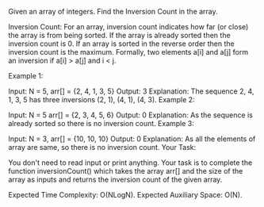 Given an array of integers. Find the Inversion Count in the array. 

Inversion Count: For an array, inversion count indicates how far (or close) the array is from being sorted. If the array is already sorted then the inversion count is 0.
If an array is sorted in the reverse order then the inversion count is the maximum. 
Formally, two elements a[i] and a[j] form an inversion if a[i] > a[j] and i < j.
 

Example 1:

Input: N = 5, arr[] = {2, 4, 1, 3, 5}
Output: 3
Explanation: The sequence 2, 4, 1, 3, 5 
has three inversions (2, 1), (4, 1), (4, 3).
Example 2:

Input: N = 5
arr[] = {2, 3, 4, 5, 6}
Output: 0
Explanation: As the sequence is already 
sorted so there is no inversion count.
Example 3:

Input: N = 3, arr[] = {10, 10, 10}
Output: 0
Explanation: As all the elements of array 
are same, so there is no inversion count.
Your Task:

You don't need to read input or print anything.
Your task is to complete the function inversionCount() which takes the array arr[] and the size of the array as inputs and returns the inversion count of the given array.

Expected Time Complexity: O(NLogN).
Expected Auxiliary Space: O(N).
